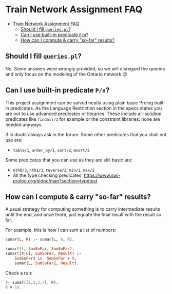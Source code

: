 # Train Network Assignment FAQ

- [Train Network Assignment FAQ](#train-network-assignment-faq)
  - [Should I fill `queries.pl`?](#should-i-fill-queriespl)
  - [Can I use built-in predicate `P/n`?](#can-i-use-built-in-predicate-pn)
  - [How can I compute \& carry "so-far" results?](#how-can-i-compute--carry-so-far-results)

## Should I fill `queries.pl`?

No. Some answers were wrongly provided, so we will disregard the queries and only focus on the modeling of the Ontario network 😉

## Can I use built-in predicate `P/n`?

This project assignment can be solved neatly using plain basic Prolog built-in predicates. As the Language Restriction section in the specs states you are not to use advanced predicates or libraries. These include all-solution predicates like `findall/3` for example or the constraint libraries: none are needed anyways.

If in doubt always ask in the forum. Some other predicates that you shall not use are:

- `table/1`, `order_by/1`, `sort/2`, `msort/2`

Some predicates that you can use as they are still basic are:

- `nth0/3`, `nth1/3`, `reverse/2`, `min/2`, `max/2`
- All the type checking predicates: https://www.swi-prolog.org/pldoc/man?section=typetest

## How can I compute & carry "so-far" results?

A usual strategy for computing something is to carry intermediate results until the end, and once there, just equate the final result with the result so far.

For example, this is how I can sum a list of numbers:

```prolog
sumar(L, R) :- sumar(L, 0, R).

sumar([], SumSoFar, SumSoFar).
sumar([X|L], SumSoFar, Result) :-
    SumSoFar2 is  SumSoFar + X,
    sumar(L, SumSoFar2, Result).
```

Check a run:

```prolog
?- sumar([1,2,3,4], R).
R = 10.
```
